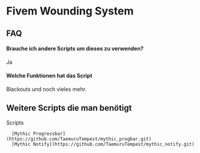 
# Fivem Wounding System

## FAQ

#### Brauche ich andere Scripts um dieses zu verwenden?

Ja

#### Welche Funktionen hat das Script

Blackouts und noch vieles mehr.


## Weitere Scripts die man benötigt

Scripts 

```
  [Mythic Progressbar](https://github.com/TaemuruTempest/mythic_progbar.git)
  [Mythic Notify](https://github.com/TaemuruTempest/mythic_notify.git)
```
